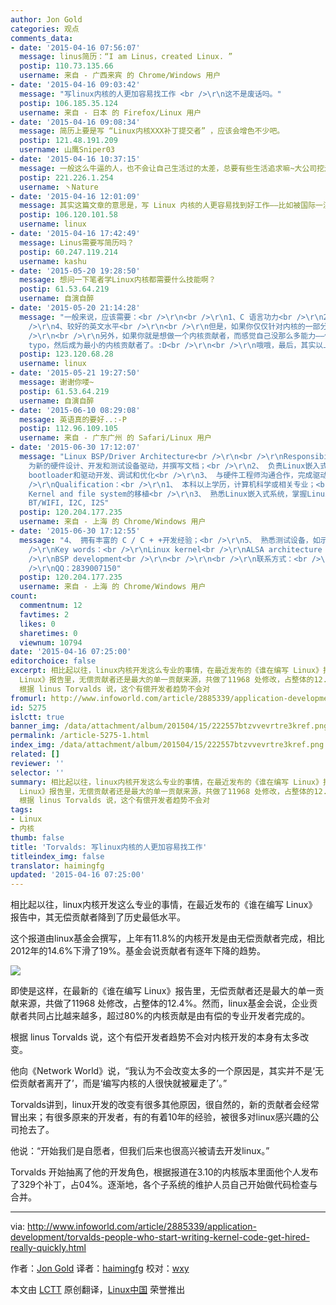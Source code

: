 ```yaml
---
author: Jon Gold
categories: 观点
comments_data:
- date: '2015-04-16 07:56:07'
  message: linus简历：“I am Linus，created Linux. ”
  postip: 110.73.135.66
  username: 来自 - 广西来宾 的 Chrome/Windows 用户
- date: '2015-04-16 09:03:42'
  message: "写linux内核的人更加容易找工作 <br />\r\n这不是废话吗。"
  postip: 106.185.35.124
  username: 来自 - 日本 的 Firefox/Linux 用户
- date: '2015-04-16 09:08:34'
  message: 简历上要是写 “Linux内核XXX补丁提交者” ，应该会增色不少吧。
  postip: 121.48.191.209
  username: 山鹰Sniper03
- date: '2015-04-16 10:37:15'
  message: 一般这么牛逼的人，也不会让自己生活过的太差，总要有些生活追求嘛~大公司挖走也是情理之中的事~
  postip: 221.226.1.254
  username: 丶Nature
- date: '2015-04-16 12:01:09'
  message: 其实这篇文章的意思是，写 Linux 内核的人更容易找到好工作——比如被国际一流的企业高薪聘去。
  postip: 106.120.101.58
  username: linux
- date: '2015-04-16 17:42:49'
  message: Linus需要写简历吗？
  postip: 60.247.119.214
  username: kashu
- date: '2015-05-20 19:28:50'
  message: 想问一下笔者学Linux内核都需要什么技能啊？
  postip: 61.53.64.219
  username: 自演自醉
- date: '2015-05-20 21:14:28'
  message: "一般来说，应该需要：<br />\r\n<br />\r\n1、C 语言功力<br />\r\n2、良好的数学基础、逻辑基础<br />\r\n3、学习过操作系统原理课程<br
    />\r\n4、较好的英文水平<br />\r\n<br />\r\n但是，如果你仅仅针对内核的一部分，比如某个驱动，某个实现的功能，那你了解那个部分就行。<br
    />\r\n<br />\r\n另外，如果你就是想做一个内核贡献者，而感觉自己没那么多能力——你可以去挑错，比如拼写错误，文档错误，这些也是会被接受和承认的——我记得就有个很小很小的孩子挑了一个
    typo，然后成为最小的内核贡献者了。:D<br />\r\n<br />\r\n哦哦，最后，其实以上都是废话，真正只需要一条——热爱！"
  postip: 123.120.68.28
  username: linux
- date: '2015-05-21 19:27:50'
  message: 谢谢你喽~
  postip: 61.53.64.219
  username: 自演自醉
- date: '2015-06-10 08:29:08'
  message: 英语真的要好..:-P
  postip: 112.96.109.105
  username: 来自 - 广东广州 的 Safari/Linux 用户
- date: '2015-06-30 17:12:07'
  message: "Linux BSP/Driver Architecture<br />\r\n<br />\r\nResponsibility<br />\r\n1、
    为新的硬件设计、开发和测试设备驱动，并撰写文档；<br />\r\n2、 负责Linux嵌入式产品底层驱动、软件的开发，主要包括Linux内核的裁剪与移植、
    bootloader和驱动开发、调试和优化<br />\r\n3、 与硬件工程师沟通合作，完成驱动、接口的配置，完成开发项目<br />\r\n4、 优化Linux内核和驱动；<br
    />\r\nQualification：<br />\r\n1、 本科以上学历，计算机科学或相关专业；<br />\r\n2、 精通Uboot，嵌入式Linux
    Kernel and file system的移植<br />\r\n3、 熟悉Linux嵌入式系统，掌握Linux驱动开发；2-5年的LINUX驱动经验，有ALSA,
    BT/WIFI, I2C, I2S"
  postip: 120.204.177.235
  username: 来自 - 上海 的 Chrome/Windows 用户
- date: '2015-06-30 17:12:55'
  message: "4、 拥有丰富的 C / C + +开发经验；<br />\r\n5、 熟悉测试设备，如示波器；<br />\r\n<br />\r\n<br
    />\r\nKey words：<br />\r\nLinux kernel<br />\r\nALSA architecture and ALSA Driver<br
    />\r\nBSP development<br />\r\n<br />\r\n<br />\r\n联系方式：<br />\r\nhr@hmhunter.com<br
    />\r\nQQ：2839007150"
  postip: 120.204.177.235
  username: 来自 - 上海 的 Chrome/Windows 用户
count:
  commentnum: 12
  favtimes: 2
  likes: 0
  sharetimes: 0
  viewnum: 10794
date: '2015-04-16 07:25:00'
editorchoice: false
excerpt: 相比起以往，linux内核开发这么专业的事情，在最近发布的《谁在编写 Linux》报告中，其无偿贡献者降到了历史最低水平。 这个报道由linux基金会撰写，上年有11.8%的内核开发是由无偿贡献者完成，相比2012年的14.6%下滑了19%。基金会说贡献者有逐年下降的趋势。  即使是这样，在最新的《谁在编写
  Linux》报告里，无偿贡献者还是最大的单一贡献来源，共做了11968 处修改，占整体的12.4%。然而，linux基金会说，企业贡献者共同占比越来越多，超过80%的内核贡献是由有偿的专业开发者完成的。
  根据 linus Torvalds 说，这个有偿开发者趋势不会对
fromurl: http://www.infoworld.com/article/2885339/application-development/torvalds-people-who-start-writing-kernel-code-get-hired-really-quickly.html
id: 5275
islctt: true
banner_img: /data/attachment/album/201504/15/222557btzvvevrtre3kref.png
permalink: /article-5275-1.html
index_img: /data/attachment/album/201504/15/222557btzvvevrtre3kref.png.thumb.jpg
related: []
reviewer: ''
selector: ''
summary: 相比起以往，linux内核开发这么专业的事情，在最近发布的《谁在编写 Linux》报告中，其无偿贡献者降到了历史最低水平。 这个报道由linux基金会撰写，上年有11.8%的内核开发是由无偿贡献者完成，相比2012年的14.6%下滑了19%。基金会说贡献者有逐年下降的趋势。  即使是这样，在最新的《谁在编写
  Linux》报告里，无偿贡献者还是最大的单一贡献来源，共做了11968 处修改，占整体的12.4%。然而，linux基金会说，企业贡献者共同占比越来越多，超过80%的内核贡献是由有偿的专业开发者完成的。
  根据 linus Torvalds 说，这个有偿开发者趋势不会对
tags:
- Linux
- 内核
thumb: false
title: 'Torvalds: 写linux内核的人更加容易找工作'
titleindex_img: false
translator: haimingfg
updated: '2015-04-16 07:25:00'
---
```


相比起以往，linux内核开发这么专业的事情，在最近发布的《谁在编写 Linux》报告中，其无偿贡献者降到了历史最低水平。


这个报道由linux基金会撰写，上年有11.8%的内核开发是由无偿贡献者完成，相比2012年的14.6%下滑了19%。基金会说贡献者有逐年下降的趋势。


![](/data/attachment/album/201504/15/222557btzvvevrtre3kref.png)


即使是这样，在最新的《谁在编写 Linux》报告里，无偿贡献者还是最大的单一贡献来源，共做了11968 处修改，占整体的12.4%。然而，linux基金会说，企业贡献者共同占比越来越多，超过80%的内核贡献是由有偿的专业开发者完成的。


根据 linus Torvalds 说，这个有偿开发者趋势不会对内核开发的本身有太多改变。


他向《Network World》说，“我认为不会改变太多的一个原因是，其实并不是‘无偿贡献者离开了’，而是‘编写内核的人很快就被雇走了’。”


Torvalds讲到，linux开发的改变有很多其他原因，很自然的，新的贡献者会经常冒出来；有很多原来的开发者，有的有着10年的经验，被很多对linux感兴趣的公司抢去了。


他说：“开始我们是自愿者，但我们后来也很高兴被请去开发linux。”


Torvalds 开始抽离了他的开发角色，根据报道在3.10的内核版本里面他个人发布了329个补丁，占04%。逐渐地，各个子系统的维护人员自己开始做代码检查与合并。




---


via: <http://www.infoworld.com/article/2885339/application-development/torvalds-people-who-start-writing-kernel-code-get-hired-really-quickly.html>


作者：[Jon Gold](http://www.infoworld.com/author/Jon-Gold/) 译者：[haimingfg](https://github.com/haimingfg) 校对：[wxy](https://github.com/wxy)


本文由 [LCTT](https://github.com/LCTT/TranslateProject) 原创翻译，[Linux中国](http://linux.cn/) 荣誉推出